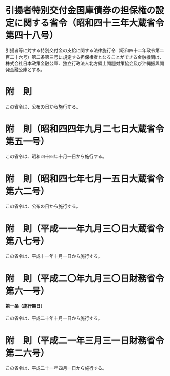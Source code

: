 # 引揚者特別交付金国庫債券の担保権の設定に関する省令（昭和四十三年大蔵省令第四十八号）
引揚者等に対する特別交付金の支給に関する法律施行令（昭和四十二年政令第二百二十六号）第二条第三号に規定する担保権者となることができる金融機関は、株式会社日本政策金融公庫、独立行政法人北方領土問題対策協会及び沖縄振興開発金融公庫とする。
# 附　則
この省令は、公布の日から施行する。
# 附　則（昭和四四年九月二七日大蔵省令第五一号）
この省令は、昭和四十四年十月一日から施行する。
# 附　則（昭和四七年七月一五日大蔵省令第六二号）
この省令は、公布の日から施行する。
# 附　則（平成一一年九月三〇日大蔵省令第八七号）
この省令は、平成十一年十月一日から施行する。
# 附　則（平成二〇年九月三〇日財務省令第六一号）
#### 第一条（施行期日）
この省令は、平成二十年十月一日から施行する。
# 附　則（平成二一年三月三一日財務省令第二六号）
この省令は、平成二十一年四月一日から施行する。
